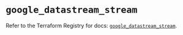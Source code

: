 # `google_datastream_stream`

Refer to the Terraform Registry for docs: [`google_datastream_stream`](https://registry.terraform.io/providers/hashicorp/google/5.43.0/docs/resources/datastream_stream).
